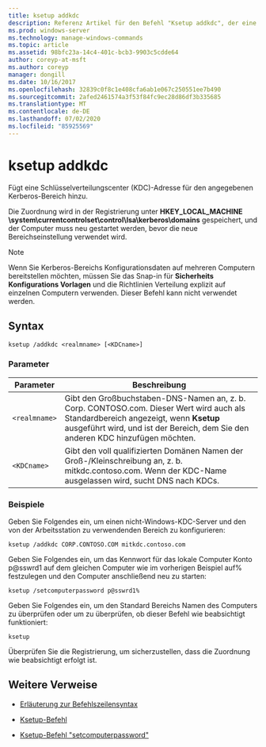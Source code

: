 ```yaml
---
title: ksetup addkdc
description: Referenz Artikel für den Befehl "Ksetup addkdc", der eine Schlüsselverteilungscenter (KDC)-Adresse für den angegebenen Kerberos-Bereich anzeigen kann.
ms.prod: windows-server
ms.technology: manage-windows-commands
ms.topic: article
ms.assetid: 98bfc23a-14c4-401c-bcb3-9903c5cdde64
author: coreyp-at-msft
ms.author: coreyp
manager: dongill
ms.date: 10/16/2017
ms.openlocfilehash: 32839c0f8c1e408cfa6ab1e067c250551ee7b490
ms.sourcegitcommit: 2afed2461574a3f53f84fc9ec28d86df3b335685
ms.translationtype: MT
ms.contentlocale: de-DE
ms.lasthandoff: 07/02/2020
ms.locfileid: "85925569"
---
```

# <a name="ksetup-addkdc"></a>ksetup addkdc

Fügt eine Schlüsselverteilungscenter (KDC)-Adresse für den angegebenen Kerberos-Bereich hinzu.

Die Zuordnung wird in der Registrierung unter **HKEY_LOCAL_MACHINE \system\currentcontrolset\control\lsa\kerberos\domains** gespeichert, und der Computer muss neu gestartet werden, bevor die neue Bereichseinstellung verwendet wird.

> [!NOTE]
> Wenn Sie Kerberos-Bereichs Konfigurationsdaten auf mehreren Computern bereitstellen möchten, müssen Sie das Snap-in für **Sicherheits Konfigurations Vorlagen** und die Richtlinien Verteilung explizit auf einzelnen Computern verwenden. Dieser Befehl kann nicht verwendet werden.

## <a name="syntax"></a>Syntax

```
ksetup /addkdc <realmname> [<KDCname>]
```

### <a name="parameters"></a>Parameter

| Parameter | Beschreibung |
| --------- | ----------- |
| `<realmname>` | Gibt den Großbuchstaben-DNS-Namen an, z. b. Corp. CONTOSO.com. Dieser Wert wird auch als Standardbereich angezeigt, wenn **Ksetup** ausgeführt wird, und ist der Bereich, dem Sie den anderen KDC hinzufügen möchten. |
| `<KDCname>` | Gibt den voll qualifizierten Domänen Namen der Groß-/Kleinschreibung an, z. b. mitkdc.contoso.com. Wenn der KDC-Name ausgelassen wird, sucht DNS nach KDCs. |

### <a name="examples"></a>Beispiele

Geben Sie Folgendes ein, um einen nicht-Windows-KDC-Server und den von der Arbeitsstation zu verwendenden Bereich zu konfigurieren:

```
ksetup /addkdc CORP.CONTOSO.COM mitkdc.contoso.com
```

Geben Sie Folgendes ein, um das Kennwort für das lokale Computer Konto p@sswrd1 auf dem gleichen Computer wie im vorherigen Beispiel auf% festzulegen und den Computer anschließend neu zu starten:

```
ksetup /setcomputerpassword p@sswrd1%
```

Geben Sie Folgendes ein, um den Standard Bereichs Namen des Computers zu überprüfen oder um zu überprüfen, ob dieser Befehl wie beabsichtigt funktioniert:

```
ksetup
```
Überprüfen Sie die Registrierung, um sicherzustellen, dass die Zuordnung wie beabsichtigt erfolgt ist.

## <a name="additional-references"></a>Weitere Verweise

- [Erläuterung zur Befehlszeilensyntax](command-line-syntax-key.md)

- [Ksetup-Befehl](ksetup.md)

- [Ksetup-Befehl "setcomputerpassword"](ksetup-setcomputerpassword.md)
